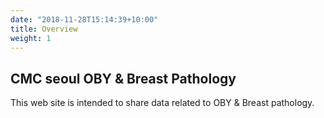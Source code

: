 ```yaml
---
date: "2018-11-28T15:14:39+10:00"
title: Overview
weight: 1
---
```


## CMC seoul OBY & Breast Pathology

This web site is intended to share data related to OBY & Breast pathology.
